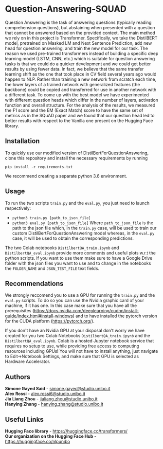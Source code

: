 # Question-Answering-SQUAD
Question Answering is the task of answering questions (typically reading comprehension questions), but abstaining when presented with a question that cannot be answered based on the provided context. The main method we rely on in this project is Transformer. Specifically, we take the DistilBERT model, pretrained on Masked LM and Next Sentence Prediction, add new head for question answering, and train the new model for our task. 
The reason we used pre-trained transformers instead of building a specific deep learning model (LSTM, CNN, etc.) which is suitable for question answering tasks is that we could do a quicker development and we could get better results by using fewer data. 
In fact, we believe that the same transfer learning shift as the one that took place in CV field several years ago would happen to NLP. Rather than training a new network from scratch each time, the lower layers of a trained network with generalized features (the backbone) could be copied and transferred for use in another network with a different task.
To come up with the best model we have experimented with different question heads which differ in the number of layers, activation function and overall structure. 
For the analysis of the results, we measured the F1 score and the EM (Exact Match) score to have the same set of metrics as in the SQuAD paper and we found that our question head led to better results with respect to the Vanilla one present on the Hugging Face library.

## Installation

To quickly use our modified version of DistilBertForQuestionAnswering, clone this repository and install the necessary requirements by running

`pip install -r requirements.txt`

We recommend creating a separate python 3.6 environment. 

## Usage

To run the two scripts `train.py` and the `eval.py`, you just need to launch respectively:
- `python3 train.py [path_to_json_file]`
- `python3 eval.py [path_to_json_file]`
Where `path_to_json_file` is the path to the json file which, in the `train.py` case, will be used to train our custom DistilBertForQuestionAnswering model whereas, in the `eval.py` case, it will be used to obtain the corresponding predictions.

The two Colab notebooks `DistilbertQA_train.ipynb` and `DistilbertQA_eval.ipynb` provide more comments and useful plots w.r.t the python scripts. If you want to use them make sure to have a Google Drive folder with the json files you want to use and to change in the notebooks the `FOLDER_NAME` and `JSON_TEST_FILE` text fields.

## Recommendations

We strongly reccomend you to use a GPU for running the `train.py` and the `eval.py` scripts. To do so you can use the Nvidia graphic card of your machine, if it has one. In this case make sure that you have all the prerequisites (https://docs.nvidia.com/deeplearning/cudnn/install-guide/index.html#install-windows) and to have installed the pytorch version for the CUDA platform (https://pytorch.org/).

If you don't have an Nvidia GPU at your disposal don't worry we have created for you two Colab Notebooks `DistilbertQA_train.ipynb` and the `DistilbertQA_eval.ipynb`. Colab is a hosted Jupyter notebook service that requires no setup to use, while providing free access to computing resources including GPUs! You will not have to install anything, just navigate to Edit→Notebook Settings, and make sure that GPU is selected as Hardware Accelerator.

## Authors

**Simone Gayed Said** - simone.gayed@studio.unibo.it </br>
**Alex Rossi** - alex.rossi6@studio.unibo.it </br>
**Jia Liang Zhou** - jialiang.zhou@studio.unibo.it </br>
**Hanying Zhang** - hanying.zhang@studio.unibo.it

## Useful Links

**Hugging Face library** - https://huggingface.co/transformers/ </br>
**Our organization on the Hugging Face Hub** - https://huggingface.co/nlpunibo
